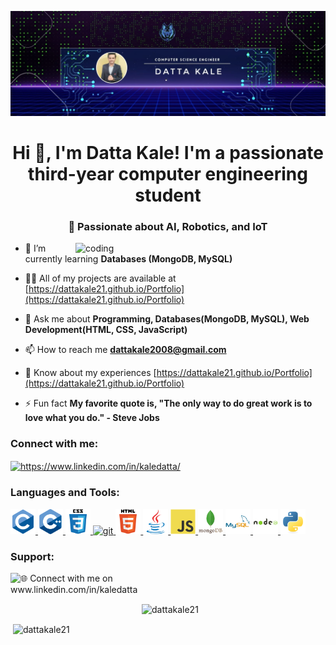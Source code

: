 ![logo](https://github.com/dattakale21/dattakale21/blob/8145f235deddc2967d2ec6b4725a5ee679d275f3/logo.jpeg)
<h1 align="center">Hi 👋, I'm Datta Kale! I'm a passionate third-year computer engineering student</h1>
<h3 align="center">🚀 Passionate about AI, Robotics, and IoT</h3>
<img align="right" margin-left="70px" alt="coding" width="400" src="https://user-images.githubusercontent.com/55389276/140866485-8fb1c876-9a8f-4d6a-98dc-08c4981eaf70.gif">


- 🌱 I’m currently learning **Databases (MongoDB, MySQL)**

- 👨‍💻 All of my projects are available at [https://dattakale21.github.io/Portfolio](https://dattakale21.github.io/Portfolio)

- 💬 Ask me about **Programming, Databases(MongoDB, MySQL), Web Development(HTML, CSS, JavaScript)**

- 📫 How to reach me **dattakale2008@gmail.com**

- 📄 Know about my experiences [https://dattakale21.github.io/Portfolio](https://dattakale21.github.io/Portfolio)

- ⚡ Fun fact **My favorite quote is, "The only way to do great work is to love what you do." - Steve Jobs**

<h3 align="left">Connect with me:</h3>
<p align="left">
<a href="https://linkedin.com/in/https://www.linkedin.com/in/kaledatta/" target="blank"><img align="center" src="https://raw.githubusercontent.com/rahuldkjain/github-profile-readme-generator/master/src/images/icons/Social/linked-in-alt.svg" alt="https://www.linkedin.com/in/kaledatta/" height="30" width="40" /></a>
</p>

<h3 align="left">Languages and Tools:</h3>
<p align="left"> <a href="https://www.cprogramming.com/" target="_blank" rel="noreferrer"> <img src="https://raw.githubusercontent.com/devicons/devicon/master/icons/c/c-original.svg" alt="c" width="40" height="40"/> </a> <a href="https://www.w3schools.com/cpp/" target="_blank" rel="noreferrer"> <img src="https://raw.githubusercontent.com/devicons/devicon/master/icons/cplusplus/cplusplus-original.svg" alt="cplusplus" width="40" height="40"/> </a> <a href="https://www.w3schools.com/css/" target="_blank" rel="noreferrer"> <img src="https://raw.githubusercontent.com/devicons/devicon/master/icons/css3/css3-original-wordmark.svg" alt="css3" width="40" height="40"/> </a> <a href="https://git-scm.com/" target="_blank" rel="noreferrer"> <img src="https://www.vectorlogo.zone/logos/git-scm/git-scm-icon.svg" alt="git" width="40" height="40"/> </a> <a href="https://www.w3.org/html/" target="_blank" rel="noreferrer"> <img src="https://raw.githubusercontent.com/devicons/devicon/master/icons/html5/html5-original-wordmark.svg" alt="html5" width="40" height="40"/> </a> <a href="https://www.java.com" target="_blank" rel="noreferrer"> <img src="https://raw.githubusercontent.com/devicons/devicon/master/icons/java/java-original.svg" alt="java" width="40" height="40"/> </a> <a href="https://developer.mozilla.org/en-US/docs/Web/JavaScript" target="_blank" rel="noreferrer"> <img src="https://raw.githubusercontent.com/devicons/devicon/master/icons/javascript/javascript-original.svg" alt="javascript" width="40" height="40"/> </a> <a href="https://www.mongodb.com/" target="_blank" rel="noreferrer"> <img src="https://raw.githubusercontent.com/devicons/devicon/master/icons/mongodb/mongodb-original-wordmark.svg" alt="mongodb" width="40" height="40"/> </a> <a href="https://www.mysql.com/" target="_blank" rel="noreferrer"> <img src="https://raw.githubusercontent.com/devicons/devicon/master/icons/mysql/mysql-original-wordmark.svg" alt="mysql" width="40" height="40"/> </a> <a href="https://nodejs.org" target="_blank" rel="noreferrer"> <img src="https://raw.githubusercontent.com/devicons/devicon/master/icons/nodejs/nodejs-original-wordmark.svg" alt="nodejs" width="40" height="40"/> </a> <a href="https://www.python.org" target="_blank" rel="noreferrer"> <img src="https://raw.githubusercontent.com/devicons/devicon/master/icons/python/python-original.svg" alt="python" width="40" height="40"/> </a> </p>

<h3 align="left">Support:</h3>
<p><a href="https://www.buymeacoffee.com/🌐 Connect with me on www.linkedin.com/in/kaledatta"> <img align="left" margin-bottom="200px" src="https://cdn.buymeacoffee.com/buttons/v2/default-yellow.png" height="50" width="210" alt="🌐 Connect with me on www.linkedin.com/in/kaledatta" /></a></p><br><br>

<p><img align="center" width="500px" padding="20px" src="https://github-readme-stats.vercel.app/api/top-langs?username=dattakale21&show_icons=true&locale=en&layout=compact" alt="dattakale21" /></p>

<p>&nbsp;<img align="center" margin-right="-200px" width="500px" height="300px" src="https://github-readme-stats.vercel.app/api?username=dattakale21&show_icons=true&locale=en" alt="dattakale21" /></p>

